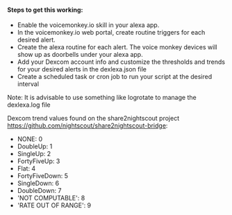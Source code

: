 #### Steps to get this working:

- Enable the voicemonkey.io skill in your alexa app.
- In the voicemonkey.io web portal, create routine triggers for each desired alert.
- Create the alexa routine for each alert. The voice monkey devices will show up as doorbells under your alexa app.
- Add your Dexcom account info and customize the thresholds and trends for your desired alerts in the dexlexa.json file
- Create a scheduled task or cron job to run your script at the desired interval

Note:  It is advisable to use something like logrotate to manage the dexlexa.log file


Dexcom trend values found on the share2nightscout project https://github.com/nightscout/share2nightscout-bridge:

- NONE: 0
- DoubleUp: 1
- SingleUp: 2
- FortyFiveUp: 3
- Flat: 4
- FortyFiveDown: 5
- SingleDown: 6
- DoubleDown: 7
- 'NOT COMPUTABLE': 8
- 'RATE OUT OF RANGE': 9
